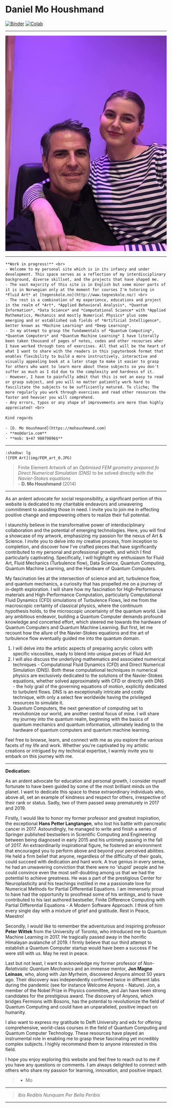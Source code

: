 # Daniel Mo Houshmand



[![Binder](https://mybinder.org/badge_logo.svg)](https://mybinder.org/v2/gh/QDaria/jbmo/HEAD)
[![Colab](https://colab.research.google.com/assets/colab-badge.svg)](https://colab.research.google.com/github/googlecolab/colabtools/blob/main/notebooks/colab-github-demo.ipynb)

---

<img src="_static/prof.jpg" alt="Avatar" class="sd-avatar-xl">

---

```{note} Work in progress
**Work in progress!** <br>
- Welcome to my personal site which is in its infancy and under development. This space serves as a reflection of my interdisciplinary background, diverse skillset, and the projects that have shaped me.
- The vast majority of this site is in English but some minor parts of it is in Norwegian only at the moment for courses I'm tutoring in *Fluid Art* at [tegenskole.no](http://www.tegneskole.no/) <br> 
- The rest is a combination of my experience, educations and project in the realm of *Art*, *Applied Behavioral Analysis*, *Quantum Information*, *Data Science* and *Computational Science* with *Applied Mathematics, Mechanics and mostly Numerical Physics* plus some emerging and or established sub fields of *Artificial Intelligence*, better known as *Machine Learning* and *Deep Learning*.
- In my attempt to grasp the fundamentals of *Quantum Computing*, *Quantum Computers* and *Quantum Machine Learning* I have literally been taken thousand of pages of notes, codes and other recourses wher I have worked through tons of exercises. All that will be the heart of what I want to share with the readers in this jupyterbook format that enables flexibility to build a more instructively, interactive and visually appealing book at a later stage to make it easier to grasp for others who want to learn more about these subjects so you don't suffer as much as I did due to the complexity and hardness of it. 
- However, I have to painfully admit that this is not an easy to read or grasp subject, and you will no matter patiently work hard to fascilitate the subjects to be sufficiently matured. To cliche; The more regularly you work through exercises and read other resources the faster and heavier you will comprehend. 
- Any errors, typos or any shape of improvements are more than highly appreciated! <br>

Kind regards 

- [D. Mo Houshmand](https://mohoushmand.com)
- **mo@daria.com**
- **mob: $+47 98079896$**

```

---

```{grid-item-card}
:shadow: lg
![FEM Art](img/FEM_art_0.JPG)
```
> Finite Element Artwork of an *Optimised FEM geometry prepared fo Direct Numerical Simulation (DNS)*  to be solved directly with *the Navier-Stokes equations* <br> - **D. Mo Houshmand** (2014)

---
As an ardent advocate for social responsibility, a significant portion of this website is dedicated to my charitable endeavors and unwavering commitment to assisting those in need. I invite you to join me in effecting positive change and empowering others to realize their full potential.

I staunchly believe in the transformative power of interdisciplinary collaboration and the potential of emerging technologies. Here, you will find a showcase of my artwork, emphasizing my passion for the nexus of Art & Science. I invite you to delve into my creative process, from inception to completion, and discover how I've crafted pieces that have significantly contributed to my personal and professional growth, and which I find particularly captivating. Specifically, I will highlight my enthusiasm for Fluid Art, Fluid Mechanics (Turbulence flow), Data Science, Quantum Computing, Quantum Machine Learning, and the Hardware of Quantum Computers.

My fascination lies at the intersection of science and art, turbulence flow, and quantum mechanics, a curiosity that has propelled me on a journey of in-depth exploration. I will share how my fascination for High-Performance materials and High-Performance Computation, particularly Computational Fluid Dynamics (CFD) simulations of Turbulence Flows, led me from the macroscopic certainty of classical physics, where the continuum hypothesis holds, to the microscopic uncertainty of the quantum world. Like any ambitious endeavor, building a Quantum Computer demands profound knowledge and concerted effort, which steered me towards the hardware of Quantum Computers and Quantum Machine Learning. But first, let me recount how the allure of the Navier-Stokes equations and the art of turbulence flow eventually guided me into the quantum domain.

1. I will delve into the artistic aspects of preparing acrylic colors with specific viscosities, ready to blend into unique pieces of Fluid Art
2. I will also discuss the underlying mathematics and associated numerical techniques - Computational Fluid Dynamics (CFD) and Direct Numerical Simulation (DNS). Both these computational techniques in numerical physics are exclusively dedicated to the solutions of the Navier-Stokes equations, whether solved approximately with CFD or directly with DNS - the holy grail of the governing equations of motion, explicitly dedicated to turbulent flows. DNS is an exceptionally intricate and costly technique, with only a select few worldwide having the privileged resources to simulate it.
3. Quantum Computers, the next generation of computing set to revolutionize our world, are another central focus of mine. I will share my journey into the quantum realm, beginning with the basics of quantum mechanics and quantum information, ultimately leading to the hardware of quantum computers and quantum machine learning.

Feel free to browse, learn, and connect with me as you explore the various facets of my life and work. Whether you're captivated by my artistic creations or intrigued by my technical expertise, I warmly invite you to embark on this journey with me.

---

**Dedication:** <br>

As an ardent advocate for education and personal growth, I consider myself fortunate to have been guided by some of the most brilliant minds on the planet. I want to dedicate this space to these extraordinary individuals who, above all, set an example of kindness and respect for others, irrespective of their rank or status. Sadly, two of them passed away prematurely in 2017 and 2019.

Firstly, I would like to honor my former professor and greatest inspiration, the exceptional **Hans Petter Langtangen**, who lost his battle with pancreatic cancer in 2017. Astoundingly, he managed to write and finish a series of Springer published bestsellers in Scientific Computing and Engineering between being diagnosed in early 2015 and his untimely passing in the fall of 2017. An extraordinarily inspirational figure, he fostered an environment that encouraged you to perform above and beyond your perceived abilities. He held a firm belief that anyone, regardless of the difficulty of their goals, could succeed with dedication and hard work. A true genius in every sense, he had an unwavering conviction that there were no 'stupid' people and he could convince even the most self-doubting among us that we had the potential to achieve greatness. He was a part of the prestigious Center for Neuroplasticity and his teachings instilled in me a passionate love for Numerical Methods for Partial Differential Equations. I am immensely proud to have had the opportunity to proofread some of his writings, and to have contributed to his last authored bestseller, Finite Difference Computing with Partial Differential Equations - A Modern Software Approach. I think of him every single day with a mixture of grief and gratitude. Rest in Peace, Maestro!

Secondly, I would like to remember the adventurous and inspiring professor **Peter Wittek** from the University of Toronto, who introduced me to Quantum Machine Learning in 2017. He tragically passed away in the horrific Himalayan avalanche of 2019. I firmly believe that our third attempt to establish a Quantum Computer startup would have been a success if he were still with us. May he rest in peace.

Last but not least, I want to acknowledge my former professor of *Non-Relativistic Quantum Mechanics* and an immense mentor, **Jon Magne Leinaas**, who, along with Jan Myrheim, discovered Anyons almost 50 years ago. Their discovery was independently confirmed twice in different labs during the pandemic (see for instance Welcome Anyons - Nature). Jon, a member of the Nobel Prize in Physics committee, and Jan have been strong candidates for the prestigious award. The discovery of Anyons, which bridges Fermions with Bosons, has the potential to revolutionize the field of Quantum Computing and could have an unparalleled, positive impact on humanity.

I also want to express my gratitude to Delft University and edx for offering comprehensive, world-class courses in the field of Quantum Computing and Quantum Computer Technology. These resources have played an instrumental role in enabling me to grasp these fascinating yet incredibly complex subjects. I highly recommend them to anyone interested in this field.

I hope you enjoy exploring this website and feel free to reach out to me if you have any questions or comments. I am always delighted to connect with others who share my passion for learning, innovation, and positive impact. <br> 

> - Mo

---

> *Ibis Redibis Nunquam Per Bella Peribis* 

---

```{tableofcontents}
```


```{nb-exec-table}
```



